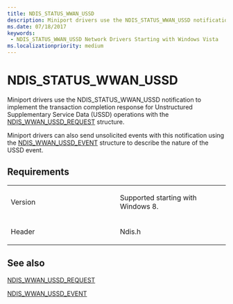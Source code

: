 ```yaml
---
title: NDIS_STATUS_WWAN_USSD
description: Miniport drivers use the NDIS_STATUS_WWAN_USSD notification to implement the transaction completion response for Unstructured Supplementary Service Data (USSD) operations with the NDIS_WWAN_USSD_REQUEST structure.Miniport drivers can also send unsolicited events with this notification using the NDIS_WWAN_USSD_EVENT structure to describe the nature of the USSD event.
ms.date: 07/18/2017
keywords:
 - NDIS_STATUS_WWAN_USSD Network Drivers Starting with Windows Vista
ms.localizationpriority: medium
---
```


# NDIS\_STATUS\_WWAN\_USSD


Miniport drivers use the NDIS\_STATUS\_WWAN\_USSD notification to implement the transaction completion response for Unstructured Supplementary Service Data (USSD) operations with the [NDIS\_WWAN\_USSD\_REQUEST](/windows-hardware/drivers/ddi/ndiswwan/ns-ndiswwan-_ndis_wwan_ussd_request) structure.

Miniport drivers can also send unsolicited events with this notification using the [NDIS\_WWAN\_USSD\_EVENT](/windows-hardware/drivers/ddi/ndiswwan/ns-ndiswwan-_ndis_wwan_ussd_event) structure to describe the nature of the USSD event.

## Requirements

<table>
<colgroup>
<col width="50%" />
<col width="50%" />
</colgroup>
<tbody>
<tr class="odd">
<td><p>Version</p></td>
<td><p>Supported starting with Windows 8.</p></td>
</tr>
<tr class="even">
<td><p>Header</p></td>
<td>Ndis.h</td>
</tr>
</tbody>
</table>

## See also


[NDIS\_WWAN\_USSD\_REQUEST](/windows-hardware/drivers/ddi/ndiswwan/ns-ndiswwan-_ndis_wwan_ussd_request)

[NDIS\_WWAN\_USSD\_EVENT](/windows-hardware/drivers/ddi/ndiswwan/ns-ndiswwan-_ndis_wwan_ussd_event)

 

